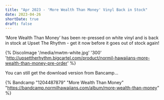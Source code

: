```yaml
---
title: "Apr 2023 - 'More Wealth Than Money' Vinyl Back in Stock"
date: 2023-04-26
shortDate: true
draft: false
---
```


‘More Wealth Than Money’ has been re-pressed on white vinyl and is back in stock at Upset The Rhythm - get it now before it goes out of stock again!

{% DiscoImage '/media/mwtm-white.jpg' '300' 'http://upsettherhythm.bigcartel.com/product/normil-hawaiians-more-wealth-than-money-pre-order' %}

You can still get the download version from Bancamp...

{% Bandcamp "1204487879" "More Wealth Than Money" "https://bandcamp.normilhawaiians.com/album/more-wealth-than-money" %}
